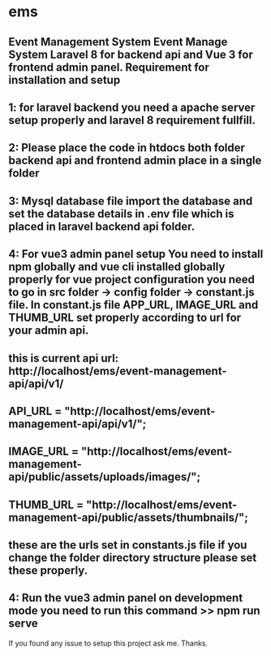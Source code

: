 # ems
Event Management System
Event Manage System Laravel 8 for backend api and Vue 3 for frontend admin panel.
Requirement for installation and setup
--------------------------------------------------------------------------------------------------
1: for laravel backend you need a apache server setup properly and laravel 8 requirement fullfill.  
---------------------------------------------------------------------------------------------------
2: Please place the code in htdocs both folder backend api and frontend admin place in a single folder
--------------------------------------------------------------------------------------------------
3: Mysql database file import the database and set the database details in .env file  which is placed in laravel backend api folder.
---------------------------------------------------------------------------------------------------
4: For vue3 admin panel setup
You need to install npm globally and vue cli installed globally properly
for vue project configuration you need to go in src folder -> config folder -> constant.js file. In constant.js file APP_URL, IMAGE_URL and THUMB_URL set properly according to url for your admin api.
--------------------------------------------------------------------------------
this is current api url: http://localhost/ems/event-management-api/api/v1/
-----------------------------------------------------------------------------
API_URL = "http://localhost/ems/event-management-api/api/v1/";
---------------------------------------------------------------------------
IMAGE_URL = "http://localhost/ems/event-management-api/public/assets/uploads/images/";
---------------------------------------------------------------------------------------------
THUMB_URL = "http://localhost/ems/event-management-api/public/assets/thumbnails/";
--------------------------------------------------------------------------------------------------
these are the urls set in constants.js file if you change the folder directory structure please set these properly.
--------------------------------------------------------------------------------------------------------------
4: Run the vue3 admin panel on development mode you need to run this command >> npm run serve 
--------------------------------------------------------------------------------------------------------------
If you found any issue to setup this project ask me.
Thanks.
